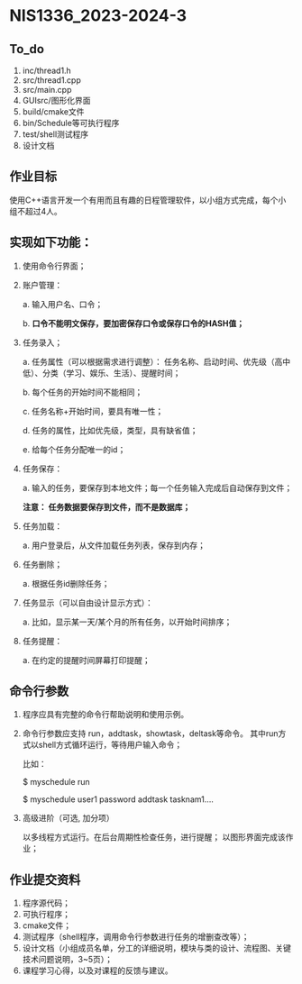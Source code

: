 # NIS1336_2023-2024-3

## To_do
1. inc/thread1.h
2. src/thread1.cpp
3. src/main.cpp
4. GUIsrc/图形化界面
5. build/cmake文件
6. bin/Schedule等可执行程序
7. test/shell测试程序
8. 设计文档
 
## 作业目标

 使用C++语言开发一个有用而且有趣的日程管理软件，以小组方式完成，每个小组不超过4人。

## 实现如下功能：

1. 使用命令行界面；
2. 账户管理：

    a. 输入用户名、口令；

    b. **口令不能明文保存，要加密保存口令或保存口令的HASH值；**

3. 任务录入；

    a. 任务属性（可以根据需求进行调整）： 任务名称、启动时间、优先级（高中低）、分类（学习、娱乐、生活）、提醒时间；

    b. 每个任务的开始时间不能相同；

    c. 任务名称+开始时间，要具有唯一性；

    d. 任务的属性，比如优先级，类型，具有缺省值；

    e. 给每个任务分配唯一的id；

4. 任务保存：

    a. 输入的任务，要保存到本地文件；每一个任务输入完成后自动保存到文件；

    **注意： 任务数据要保存到文件，而不是数据库；**

5. 任务加载：

    a. 用户登录后，从文件加载任务列表，保存到内存；

6. 任务删除；

    a. 根据任务id删除任务；

7. 任务显示（可以自由设计显示方式）：

    a. 比如，显示某一天/某个月的所有任务，以开始时间排序；

8. 任务提醒：

    a. 在约定的提醒时间屏幕打印提醒；

 
## 命令行参数

1. 程序应具有完整的命令行帮助说明和使用示例。

2. 命令行参数应支持 run，addtask，showtask，deltask等命令。 其中run方式以shell方式循环运行，等待用户输入命令；

    比如：

    $ myschedule  run     

    $ myschedule  user1 password   addtask  tasknam1….

 
3. 高级进阶（可选, 加分项）

    以多线程方式运行。在后台周期性检查任务，进行提醒；
    以图形界面完成该作业；

 
 ## 作业提交资料

1. 程序源代码；
2. 可执行程序；
3. cmake文件；
4. 测试程序（shell程序，调用命令行参数进行任务的增删查改等）；
5. 设计文档（小组成员名单，分工的详细说明，模块与类的设计、流程图、关键技术问题说明，3~5页）；
6. 课程学习心得，以及对课程的反馈与建议。
